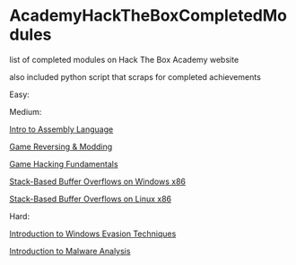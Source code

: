 # AcademyHackTheBoxCompletedModules
list of completed modules on Hack The Box Academy website

also included python script that scraps for completed achievements

Easy:

Medium:

[Intro to Assembly Language](https://academy.hackthebox.com/achievement/89408/85)

[Game Reversing & Modding](https://academy.hackthebox.com/achievement/89408/208)

[Game Hacking Fundamentals](https://academy.hackthebox.com/achievement/89408/182)

[Stack-Based Buffer Overflows on Windows x86](https://academy.hackthebox.com/achievement/89408/89)

[Stack-Based Buffer Overflows on Linux x86](https://academy.hackthebox.com/achievement/89408/31)

Hard:

[Introduction to Windows Evasion Techniques](https://academy.hackthebox.com/achievement/89408/254)

[Introduction to Malware Analysis](https://academy.hackthebox.com/achievement/89408/227)
